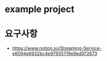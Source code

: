 example project
===

# 요구사항
- https://www.notion.so/Streaming-Service-e6094e6932bc4e97935719e9ed972673




